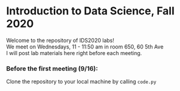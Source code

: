 # Introduction to Data Science, Fall 2020

Welcome to the repository of IDS2020 labs!  
We meet on Wednesdays, 11 - 11:50 am in room 650, 60 5th Ave  
I will post lab materials here right before each meeting.

### Before the first meeting (9/16):
Clone the repository to your local machine by calling ```code.py```

